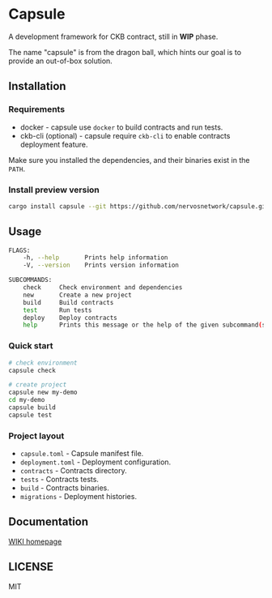 # Capsule

A development framework for CKB contract, still in  **WIP** phase.

The name "capsule" is from the dragon ball, which hints our goal is to provide an out-of-box solution.

## Installation

### Requirements

* docker - capsule use `docker` to build contracts and run tests.
* ckb-cli (optional) - capsule require `ckb-cli` to enable contracts deployment feature.

Make sure you installed the dependencies, and their binaries exist in the `PATH`.

### Install preview version

``` sh
cargo install capsule --git https://github.com/nervosnetwork/capsule.git --tag v0.0.1-pre.2
```

## Usage

``` sh
FLAGS:
    -h, --help       Prints help information
    -V, --version    Prints version information

SUBCOMMANDS:
    check     Check environment and dependencies
    new       Create a new project
    build     Build contracts
    test      Run tests
    deploy    Deploy contracts
    help      Prints this message or the help of the given subcommand(s)
```

### Quick start

``` sh
# check environment
capsule check

# create project
capsule new my-demo
cd my-demo
capsule build
capsule test
```

### Project layout

* `capsule.toml`    - Capsule manifest file.
* `deployment.toml` - Deployment configuration.
* `contracts`       - Contracts directory.
* `tests`           - Contracts tests.
* `build`           - Contracts binaries.
* `migrations`      - Deployment histories.

## Documentation

[WIKI homepage](https://github.com/nervosnetwork/capsule/wiki)

## LICENSE

MIT
